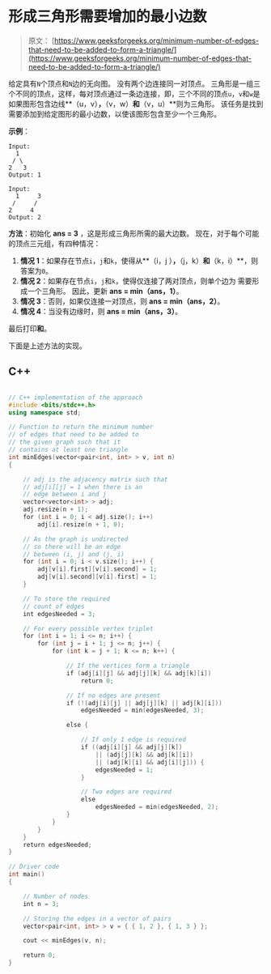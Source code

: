 # 形成三角形需要增加的最小边数

> 原文： [https://www.geeksforgeeks.org/minimum-number-of-edges-that-need-to-be-added-to-form-a-triangle/](https://www.geeksforgeeks.org/minimum-number-of-edges-that-need-to-be-added-to-form-a-triangle/)

给定具有`N`个顶点和`N`边的无向图。 没有两个边连接同一对顶点。 三角形是一组三个不同的顶点，这样，每对顶点通过一条边连接，即，三个不同的顶点`u`，`v`和`w`是 如果图形包含边线**（u，v）**，**（v，w）**和**（v，u）**则为三角形。
该任务是找到需要添加到给定图形的最小边数，以使该图形包含至少一个三角形。

**示例**：

```
Input:
  1
 / \
2   3
Output: 1

Input:
  1     3
 /     /
2     4
Output: 2

```

**方法**：初始化 **ans = 3** ，这是形成三角形所需的最大边数。 现在，对于每个可能的顶点三元组，有四种情况：

1.  **情况 1**：如果存在节点`i`，`j`和`k`，使得从**（i，j ）**，**（j，k）**和**（k，i）**，则答案为`0`。
2.  **情况 2**：如果存在节点`i`，`j`和`k`，使得仅连接了两对顶点，则单个边为 需要形成一个三角形。 因此，更新 **ans = min（ans，1）**。
3.  **情况 3**：否则，如果仅连接一对顶点，则 **ans = min（ans，2）**。
4.  **情况 4**：当没有边缘时，则 **ans = min（ans，3）**。

最后打印**和**。

下面是上述方法的实现。

## C++

```cpp

// C++ implementation of the approach 
#include <bits/stdc++.h> 
using namespace std; 

// Function to return the minimum number 
// of edges that need to be added to 
// the given graph such that it 
// contains at least one triangle 
int minEdges(vector<pair<int, int> > v, int n) 
{ 

    // adj is the adjacency matrix such that 
    // adj[i][j] = 1 when there is an 
    // edge between i and j 
    vector<vector<int> > adj; 
    adj.resize(n + 1); 
    for (int i = 0; i < adj.size(); i++) 
        adj[i].resize(n + 1, 0); 

    // As the graph is undirected 
    // so there will be an edge 
    // between (i, j) and (j, i) 
    for (int i = 0; i < v.size(); i++) { 
        adj[v[i].first][v[i].second] = 1; 
        adj[v[i].second][v[i].first] = 1; 
    } 

    // To store the required 
    // count of edges 
    int edgesNeeded = 3; 

    // For every possible vertex triplet 
    for (int i = 1; i <= n; i++) { 
        for (int j = i + 1; j <= n; j++) { 
            for (int k = j + 1; k <= n; k++) { 

                // If the vertices form a triangle 
                if (adj[i][j] && adj[j][k] && adj[k][i]) 
                    return 0; 

                // If no edges are present 
                if (!(adj[i][j] || adj[j][k] || adj[k][i])) 
                    edgesNeeded = min(edgesNeeded, 3); 

                else { 

                    // If only 1 edge is required 
                    if ((adj[i][j] && adj[j][k]) 
                        || (adj[j][k] && adj[k][i]) 
                        || (adj[k][i] && adj[i][j])) { 
                        edgesNeeded = 1; 
                    } 

                    // Two edges are required 
                    else
                        edgesNeeded = min(edgesNeeded, 2); 
                } 
            } 
        } 
    } 
    return edgesNeeded; 
} 

// Driver code 
int main() 
{ 

    // Number of nodes 
    int n = 3; 

    // Storing the edges in a vector of pairs 
    vector<pair<int, int> > v = { { 1, 2 }, { 1, 3 } }; 

    cout << minEdges(v, n); 

    return 0; 
} 

```